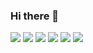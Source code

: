 ### Hi there 👋

<!--
**Leica-wooseok/Leica-wooseok** is a ✨ _special_ ✨ repository because its `README.md` (this file) appears on your GitHub profile.

Here are some ideas to get you started:

- 🔭 I’m currently working on ...
- 🌱 I’m currently learning ...
- 👯 I’m looking to collaborate on ...
- 🤔 I’m looking for help with ...
- 💬 Ask me about ...
- 📫 How to reach me: ...
- 😄 Pronouns: ...
- ⚡ Fun fact: ...
-->
<img src="https://img.shields.io/badge/HTML5-555555?style=flat-square&logo=HTML5&logoColor=#E34F26"/>
<img src="https://img.shields.io/badge/CSS3-555555?style=flat-square&logo=CSS3&logoColor=#1572B6"/>
<img src="https://img.shields.io/badge/Sass-555555?style=flat-square&logo=Sass&logoColor=#CC6699"/>
<img src="https://img.shields.io/badge/JavaScript-555555?style=flat-square&logo=JavaScript&logoColor=#F7DF1E"/>
<img src="https://img.shields.io/badge/TypeScript-555555?style=flat-square&logo=TypeScript&logoColor=#3178C6"/>
<img src="https://img.shields.io/badge/React-555555?style=flat-square&logo=React&logoColor=#61DAFB"/>
